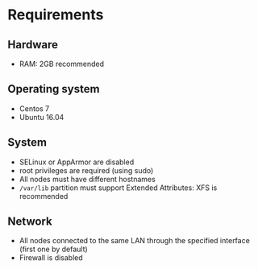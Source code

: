 # Requirements

## Hardware
* RAM: 2GB recommended

## Operating system
* Centos 7
* Ubuntu 16.04

## System
* SELinux or AppArmor are disabled
* root privileges are required (using sudo)
* All nodes must have different hostnames
* `/var/lib` partition must support Extended Attributes: XFS is recommended

## Network
* All nodes connected to the same LAN through the specified interface (first one by default)
* Firewall is disabled
